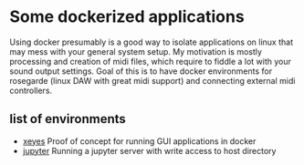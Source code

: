 # Some dockerized applications

Using docker presumably is a good way to isolate applications on linux that may mess with your general system setup. My motivation is mostly processing and creation of midi files, which require to fiddle a lot with your sound output settings. Goal of this is to have docker environments for rosegarde (linux DAW with great midi support) and connecting external midi controllers.

## list of environments

 - [xeyes](./xeyes) Proof of concept for running GUI applications in docker
 - [jupyter](./jupyter) Running a jupyter server with write access to host directory 
